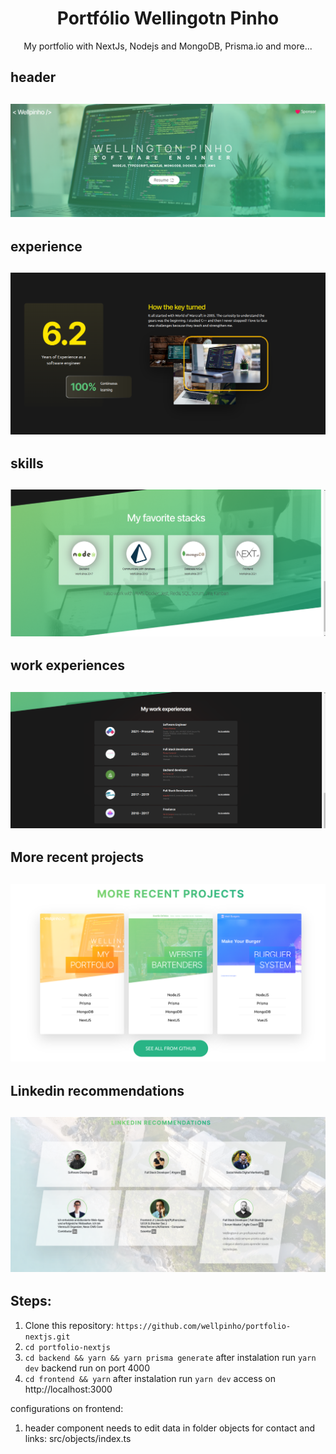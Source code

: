 <h1 align="center">Portfólio Wellingotn Pinho</h1>
<p align="center">My portfolio with NextJs, Nodejs and MongoDB, Prisma.io and more...</p>

## header
<h2 align="center">
  <img alt="#header component" title="#header component" src="assets/header.png" />
</h2>

## experience
<h2 align="center">
  <img alt="#header component" title="#header component" src="assets/expertise.png" />
</h2>

## skills
<h2 align="center">
  <img alt="#header component" title="#header component" src="assets/skills.png" />
</h2>

## work experiences
<h2 align="center">
  <img alt="#header component" title="#header component" src="assets/work-experience.png" />
</h2>

## More recent projects
<h2 align="center">
  <img alt="#header component" title="#header component" src="assets/projects.png" />
</h2>

## Linkedin recommendations
<h2 align="center">
  <img alt="#header component" title="#header component" src="assets/recommendations.png" />
</h2>

## Steps:
1. Clone this repository: ``` https://github.com/wellpinho/portfolio-nextjs.git ```
2. ``` cd portfolio-nextjs ```
3. ``` cd backend && yarn && yarn prisma generate ``` after instalation run ``` yarn dev ``` backend run on port 4000
4. ``` cd frontend && yarn ``` after instalation run ``` yarn dev ``` access on http://localhost:3000

configurations on frontend:
1. header component needs to edit data in folder objects for contact and links: src/objects/index.ts
